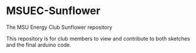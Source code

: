 # MSUEC-Sunflower
The MSU Energy Club Sunflower repository

This repository is for club members to view and contribute to both sketches and the final arduino code.
